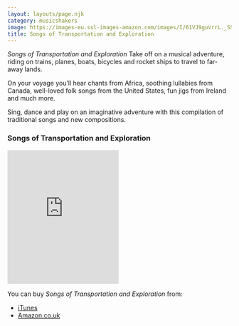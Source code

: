 ```yaml
---
layout: layouts/page.njk
category: musicshakers
image: https://images-eu.ssl-images-amazon.com/images/I/61VJ9guvrrL._SS500.jpg
title: Songs of Transportation and Exploration
---
```


*Songs of Transportation and Exploration* Take off on a musical adventure, riding on trains, planes, boats, bicycles and rocket ships to travel to far-away lands.

On your voyage you’ll hear chants from Africa, soothing lullabies from Canada, well-loved folk songs from the United States, fun jigs from Ireland and much more.

Sing, dance and play on an imaginative adventure with this compilation of traditional songs and new compositions.

### Songs of Transportation and Exploration

<iframe src="https://widgets.itunes.apple.com/widget.html?c=gb&brc=FFFFFF&blc=FFFFFF&trc=FFFFFF&tlc=FFFFFF&d=&t=&m=music&e=album&w=250&h=300&ids=927539227&wt=discovery&partnerId=&affiliate_id=&at=&ct=" frameborder="0" style="overflow-x:hidden;overflow-y:hidden;width:250px;height: 300px;border:0px"></iframe>



You can buy *Songs of Transportation and Exploration* from:

- [iTunes](https://itunes.apple.com/gb/album/songs-transportation-exploration/id927539227)
- [Amazon.co.uk](https://www.amazon.co.uk/Songs-Transportation-Exploration-Music-Shakers/dp/B00P9PL69A)
